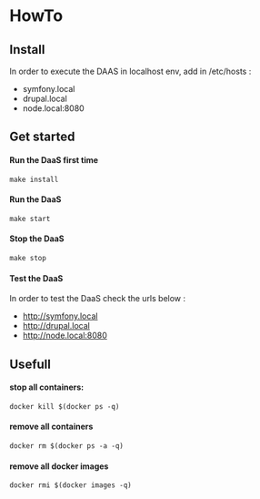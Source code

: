 # HowTo

## Install

In order to execute the DAAS in localhost env, add in /etc/hosts :
- symfony.local
- drupal.local
- node.local:8080

## Get started


#### Run the DaaS first time
`make install`


#### Run the DaaS
`make start`

#### Stop the DaaS
`make stop`

#### Test the DaaS

In order to test the DaaS check the urls below :

- http://symfony.local
- http://drupal.local
- http://node.local:8080


## Usefull
 
#### stop all containers:
`docker kill $(docker ps -q)`
#### remove all containers
`docker rm $(docker ps -a -q)`
#### remove all docker images
`docker rmi $(docker images -q)`
